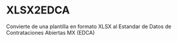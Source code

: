 # XLSX2EDCA
Convierte de una plantilla en formato XLSX al Estandar de Datos de Contrataciones Abiertas MX (EDCA)
